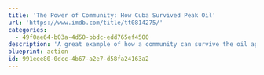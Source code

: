 ```yaml
---
title: 'The Power of Community: How Cuba Survived Peak Oil'
url: 'https://www.imdb.com/title/tt0814275/'
categories:
  - 49f0ae64-b03a-4d50-bbdc-edd765ef4500
description: 'A great example of how a community can survive the oil apocalypse. Cubans were on the edge of starvation due to the oil crisis - the average Cuban lost 20 pounds. The Cuban people helped avert disaster from the bottom up by reclaiming land everywhere and began growing vegetables on them. Here we see the importance of recovering lost knowledge to ensure communal survival.'
blueprint: action
id: 991eee80-0dcc-4b67-a2e7-d58fa24163a2
---
```

